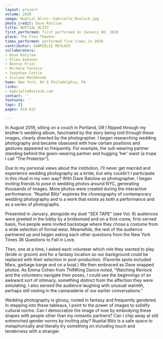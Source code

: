 ```yaml
---
layout: project
volume: 2020
image: Nuptial_Blitz--Gabrielle_Revlock.jpg
photo_credit: Dave Ratzlow
title: NUPTIAL BLITZ
first_performed: first performed on January 08, 2020
place: The Flea Theater
times_performed: performed five times in 2020
contributor: GABRIELLE REVLOCK
collaborators:
- Dave Ratzlow
- Ellen Askonas
- Bonnie Friel
- Michele Tantoco
- Jonathan Cottle
- Gislane Maldonado
home: New York, NY & Philadelphia, PA
links:
- GabrielleRevlock.com
contact: ''
footnote: ''
tags: []
pages: 014-015

---
```


In August 2019, sitting on a couch in Portland, OR I flipped through my brother’s wedding album, fascinated by the story being told through these images, clearly directed by the photographer. I began researching wedding photography and became obsessed with how certain positions and gestures appeared so frequently. For example, the suit-wearing partner standing behind the gown-wearing partner and hugging ‘her’ waist  (a trope I call “The Protector”). 

Due to my personal views about the institution, I’ll never get married and experience wedding photography as a bride, but why couldn’t I participate in this ritual in my own way? With Dave Ratzlow as photographer, I began inviting friends to pose in wedding photos around NYC, generating thousands of images. More photos were created during the interactive performance. “Nuptial Blitz” explores the choreography of contemporary wedding photography and is a work that exists as both a performance and as a series of photographs.

Presented in January, alongside my duet “SEX TAPE” (see Vol. 9) audiences were greeted in the lobby by a bridesmaid and on a first-come, first-served basis, five people were invited backstage where they chose a costume from a wide selection of formal wear. Meanwhile, the rest of the audience partnered up and began asking each other questions from the New York Times 36 Questions to Fall in Love.

Then, one at a time, I asked each volunteer which role they wanted to play (bride or groom) and for a fantasy location so our background could be replaced with their selection in post-production. (Favorite spots included Mars, garbage barge and on a boat.) We then embraced as Dave snapped photos. As Emma Cohen from ThINKing Dance noted, “Watching Revlock and the volunteers navigate their poses, I could see the beginnings of an awkward sort of intimacy, something distinct from the affection they were simulating. I also sensed the audience laughing with unusual warmth, perhaps still resting in the camaraderie of our earlier conversations.”

Wedding photography is glossy, rooted in fantasy and frequently gendered. In stepping into these tableaus, I point to the power of images to solidify cultural norms. Can I democratize the image of love by embodying these shapes with people other than my romantic partners? Can I chip away at still entrenched gender norms by inviting play? Nuptial Blitz is a safe space to metaphorically and literally try something on including touch and tenderness with a stranger.
